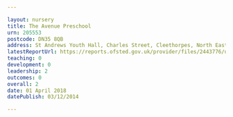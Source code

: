 ```yaml
---

layout: nursery
title: The Avenue Preschool
urn: 205553
postcode: DN35 8QB
address: St Andrews Youth Hall, Charles Street, Cleethorpes, North East Lincolnshire, DN35 8QB
latestReportUrl: https://reports.ofsted.gov.uk/provider/files/2443776/urn/205553.pdf
teaching: 0
development: 0
leadership: 2
outcomes: 0
overall: 2
date: 01 April 2018 
datePublish: 03/12/2014

---
```

